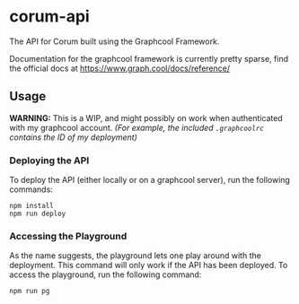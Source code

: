 # corum-api
The API for Corum built using the Graphcool Framework.

Documentation for the graphcool framework is currently pretty sparse, find the official docs at https://www.graph.cool/docs/reference/

## Usage

**WARNING:** This is a WIP, and might possibly on work when authenticated with my graphcool account. _(For example, the included `.graphcoolrc` contains the ID of my deployment)_

### Deploying the API
To deploy the API (either locally or on a graphcool server), run the following commands:

```
npm install
npm run deploy
```

### Accessing the Playground
As the name suggests, the playground lets one play around with the deployment. 
This command will only work if the API has been deployed.
To access the playground, run the following command:

```
npm run pg
```